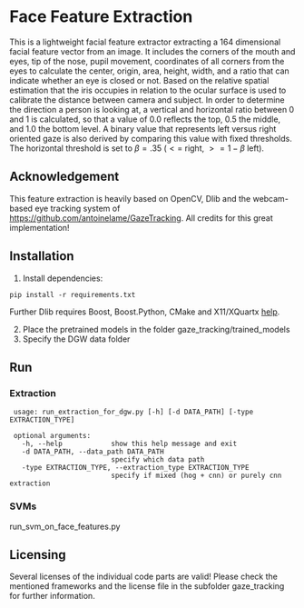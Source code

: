 # Face Feature Extraction

This is a lightweight facial feature extractor extracting a 164 dimensional facial feature vector from an image. It includes the corners of the mouth and eyes, tip of the nose, pupil movement, coordinates of all corners from the eyes to calculate the center, origin, area, height, width, and a ratio that can indicate whether an eye is closed or not. Based on the relative spatial estimation that the iris occupies in relation to the ocular surface is used to calibrate the distance between camera and subject. In order to determine the direction a person is looking at, a vertical and horizontal ratio between 0 and 1 is calculated, so that a value of 0.0 reflects the top, 0.5 the middle, and 1.0 the bottom level. A binary value that represents left versus right oriented gaze is also derived by comparing this value with fixed thresholds. The horizontal threshold is set to $\beta = .35$ ($<=$ right, $>= 1-\beta$ left).

## Acknowledgement
This feature extraction is heavily based on OpenCV, Dlib and the webcam-based eye tracking system of https://github.com/antoinelame/GazeTracking. All credits for this great implementation! 


## Installation

1. Install dependencies:

```
pip install -r requirements.txt
```
Further Dlib requires Boost, Boost.Python, CMake and X11/XQuartx [help](https://www.pyimagesearch.com/2017/03/27/how-to-install-dlib/).

2. Place the pretrained models in the folder gaze_tracking/trained_models
3. Specify the DGW data folder


## Run
### Extraction
```
 usage: run_extraction_for_dgw.py [-h] [-d DATA_PATH] [-type EXTRACTION_TYPE]
 
 optional arguments:
   -h, --help            show this help message and exit
   -d DATA_PATH, --data_path DATA_PATH
                         specify which data path
   -type EXTRACTION_TYPE, --extraction_type EXTRACTION_TYPE
                         specify if mixed (hog + cnn) or purely cnn extraction
```

### SVMs
run_svm_on_face_features.py

## Licensing
Several licenses of the individual code parts are valid! Please check the mentioned frameworks and the license file in the subfolder gaze_tracking for further information.